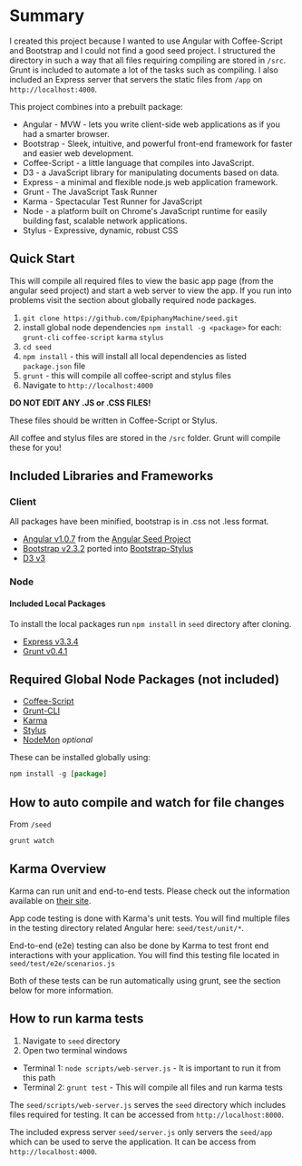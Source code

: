 # Summary

I created this project because I wanted to use Angular with Coffee-Script and Bootstrap and I could not find a good seed project.  I structured the directory in such a way that all files requiring compiling are stored in `/src`.  Grunt is included to automate a lot of the tasks such as compiling.  I also included an Express server that servers the static files from `/app` on `http://localhost:4000`.

This project combines into a prebuilt package:

* Angular - MVW - lets you write client-side web applications as if you had a smarter browser.
* Bootstrap - Sleek, intuitive, and powerful front-end framework for faster and easier web development.
* Coffee-Script - a little language that compiles into JavaScript.
* D3 - a JavaScript library for manipulating documents based on data.
* Express - a minimal and flexible node.js web application framework.
* Grunt - The JavaScript Task Runner
* Karma - Spectacular Test Runner for JavaScript
* Node - a platform built on Chrome's JavaScript runtime for easily building fast, scalable network applications.
* Stylus - Expressive, dynamic, robust CSS

## Quick Start

This will compile all required files to view the basic app page (from the angular seed project) and start a web server to view the app.  If you run into problems visit the section about globally required node packages.

1. `git clone https://github.com/EpiphanyMachine/seed.git`
2. install global node dependencies `npm install -g <package>` for each: `grunt-cli` `coffee-script` `karma` `stylus`
3. `cd seed`
4. `npm install` - this will install all local dependencies as listed `package.json` file
5. `grunt` - this will compile all coffee-script and stylus files
5. Navigate to `http://localhost:4000`


**DO NOT EDIT ANY .JS or .CSS FILES!**

These files should be written in Coffee-Script or Stylus.

All coffee and stylus files are stored in the `/src` folder.  Grunt will compile these for you!


## Included Libraries and Frameworks
### Client
All packages have been minified, bootstrap is in .css not .less format.

* [Angular v1.0.7](http://angularjs.org/) from the [Angular Seed Project](https://github.com/angular/angular-seed)
* [Bootstrap v2.3.2](http://twitter.github.io/bootstrap/) ported into [Bootstrap-Stylus](https://github.com/Acquisio/bootstrap-stylus)
* [D3 v3](http://d3js.org/)

### Node
#### Included Local Packages

To install the local packages run `npm install` in `seed` directory after cloning.

* [Express v3.3.4](http://expressjs.com/)
* [Grunt v0.4.1](http://gruntjs.com/)

## Required Global Node Packages (not included)
* [Coffee-Script](http://coffeescript.org/)
* [Grunt-CLI](https://github.com/gruntjs/grunt-cli)
* [Karma](http://karma-runner.github.io/)
* [Stylus](http://learnboost.github.io/stylus/)
* [NodeMon](https://github.com/remy/nodemon) *optional*

These can be installed globally using:
```Javascript
npm install -g [package]
```

## How to auto compile and watch for file changes

From `/seed`
```Javascript
grunt watch
```

## Karma Overview

Karma can run unit and end-to-end tests.  Please check out the information available on [their site](http://karma-runner.github.io/).

App code testing is done with Karma's unit tests.  You will find multiple files in the testing directory related Angular here: `seed/test/unit/*`.

End-to-end (e2e) testing can also be done by Karma to test front end interactions with your application.  You will find this testing file located in `seed/test/e2e/scenarios.js`

Both of these tests can be run automatically using grunt, see the section below for more information.

## How to run karma tests

1. Navigate to `seed` directory
2. Open two terminal windows
  * Terminal 1: `node scripts/web-server.js` - It is important to run it from this path
  * Terminal 2: `grunt test` - This will compile all files and run karma tests

The `seed/scripts/web-server.js` serves the `seed` directory which includes files required for testing.  It can be accessed from `http://localhost:8000`.

The included express server `seed/server.js` only servers the `seed/app` which can be used to serve the application.  It can be access from `http://localhost:4000`.
